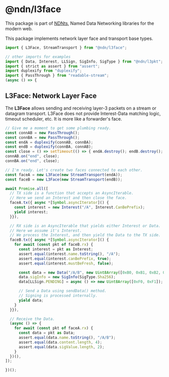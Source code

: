 # @ndn/l3face

This package is part of [NDNts](https://yoursunny.com/p/NDNts/), Named Data Networking libraries for the modern web.

This package implements network layer face and transport base types.

```ts
import { L3Face, StreamTransport } from "@ndn/l3face";

// other imports for examples
import { Data, Interest, LLSign, SigInfo, SigType } from "@ndn/l3pkt";
import { strict as assert } from "assert";
import duplexify from "duplexify";
import { PassThrough } from "readable-stream";
(async () => {
```

## L3Face: Network Layer Face

The **L3Face** allows sending and receiving layer-3 packets on a stream or datagram transport.
L3Face does not provide Interest-Data matching logic, timeout scheduler, etc.
It is more like a forwarder's face.

```ts
// Give me a moment to get some plumbing ready.
const connAB = new PassThrough();
const connBA = new PassThrough();
const endA = duplexify(connAB, connBA);
const endB = duplexify(connBA, connAB);
const close = () => setTimeout(() => { endA.destroy(); endB.destroy(); }, 100);
connAB.on("end", close);
connBA.on("end", close);

// I'm ready. Let's create two faces connected to each other.
const faceA = new L3Face(new StreamTransport(endA));
const faceB = new L3Face(new StreamTransport(endB));

await Promise.all([
  // TX side is a function that accepts an AsyncIterable.
  // Here we send an Interest and then close the face.
  faceA.tx({ async *[Symbol.asyncIterator]() {
    const interest = new Interest("/A", Interest.CanBePrefix);
    yield interest;
  }}),

  // RX side is an AsyncIterable that yields either Interest or Data.
  // Here we assume it's Interest.
  // We process the Interest, and then yield the Data to the TX side.
  faceB.tx({ async *[Symbol.asyncIterator]() {
    for await (const pkt of faceB.rx) {
      const interest = pkt as Interest;
      assert.equal(interest.name.toString(), "/A");
      assert.equal(interest.canBePrefix, true);
      assert.equal(interest.mustBeFresh, false);

      const data = new Data("/A/B", new Uint8Array([0xB0, 0xB1, 0xB2, 0xB3]));
      data.sigInfo = new SigInfo(SigType.Sha256);
      data[LLSign.PENDING] = async () => new Uint8Array([0xF0, 0xF1]);

      // Send a Data using sendData() method.
      // Signing is processed internally.
      yield data;
    }
  }}),

  // Receive the Data.
  (async () => {
    for await (const pkt of faceA.rx) {
      const data = pkt as Data;
      assert.equal(data.name.toString(), "/A/B");
      assert.equal(data.content.length, 4);
      assert.equal(data.sigValue.length, 2);
    }
  })(),
]);
```

```ts
})();
```
